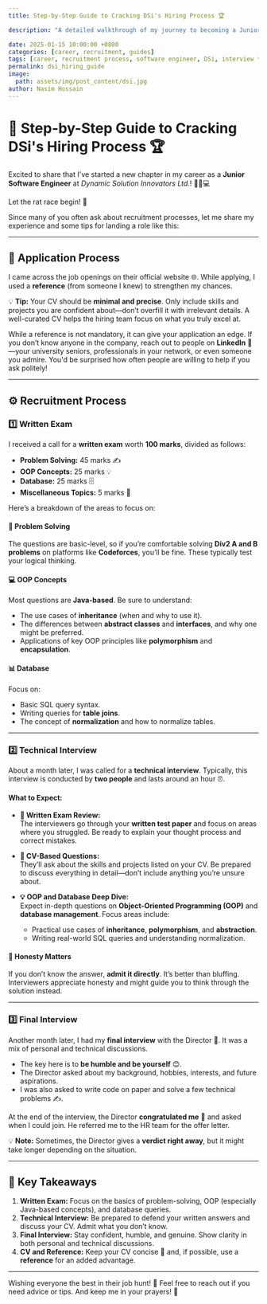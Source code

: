 ```yaml
---
title: Step-by-Step Guide to Cracking DSi's Hiring Process 🏆

description: "A detailed walkthrough of my journey to becoming a Junior Software Engineer at Dynamic Solution Innovators Ltd., including tips for each stage of the recruitment process."

date: 2025-01-15 10:00:00 +0800
categories: [career, recruitment, guides]
tags: [career, recruitment process, software engineer, DSi, interview tips]
permalink: dsi_hiring_guide
image:
  path: assets/img/post_content/dsi.jpg
author: Nasim Hossain
---
```


# 🎉 Step-by-Step Guide to Cracking DSi's Hiring Process 🏆  

Excited to share that I've started a new chapter in my career as a **Junior Software Engineer** at *Dynamic Solution Innovators Ltd.*! 🏃‍♂️💻  

Let the rat race begin! 🚀  

Since many of you often ask about recruitment processes, let me share my experience and some tips for landing a role like this:  

---

## **📝 Application Process**  
I came across the job openings on their official website 🌐. While applying, I used a **reference** (from someone I knew) to strengthen my chances.  

💡 **Tip:** Your CV should be **minimal and precise**. Only include skills and projects you are confident about—don’t overfill it with irrelevant details. A well-curated CV helps the hiring team focus on what you truly excel at.  

While a reference is not mandatory, it can give your application an edge. If you don’t know anyone in the company, reach out to people on **LinkedIn** 🔗—your university seniors, professionals in your network, or even someone you admire. You'd be surprised how often people are willing to help if you ask politely!  

---

## **⚙️ Recruitment Process**  

### **1️⃣ Written Exam**  
I received a call for a **written exam** worth **100 marks**, divided as follows:  
- **Problem Solving:** 45 marks ✍️  
- **OOP Concepts:** 25 marks 💡  
- **Database:** 25 marks 🗄️  
- **Miscellaneous Topics:** 5 marks 🧐  

Here’s a breakdown of the areas to focus on:  

#### **🧩 Problem Solving**  
The questions are basic-level, so if you’re comfortable solving **Div2 A and B problems** on platforms like **Codeforces**, you’ll be fine. These typically test your logical thinking.  

#### **💻 OOP Concepts**  
Most questions are **Java-based**. Be sure to understand:  
- The use cases of **inheritance** (when and why to use it).  
- The differences between **abstract classes** and **interfaces**, and why one might be preferred.  
- Applications of key OOP principles like **polymorphism** and **encapsulation**.  

#### **📊 Database**  
Focus on:  
- Basic SQL query syntax.  
- Writing queries for **table joins**.  
- The concept of **normalization** and how to normalize tables.  

---

### **2️⃣ Technical Interview**  
About a month later, I was called for a **technical interview**. Typically, this interview is conducted by **two people** and lasts around an hour ⏰.  

#### **What to Expect:**  
- **📝 Written Exam Review:**  
  The interviewers go through your **written test paper** and focus on areas where you struggled. Be ready to explain your thought process and correct mistakes.  

- **📄 CV-Based Questions:**  
  They’ll ask about the skills and projects listed on your CV. Be prepared to discuss everything in detail—don’t include anything you’re unsure about.  

- **💡 OOP and Database Deep Dive:**  
  Expect in-depth questions on **Object-Oriented Programming (OOP)** and **database management**. Focus areas include:  
  - Practical use cases of **inheritance**, **polymorphism**, and **abstraction**.  
  - Writing real-world SQL queries and understanding normalization.  

#### **🤝 Honesty Matters**  
If you don’t know the answer, **admit it directly**. It’s better than bluffing. Interviewers appreciate honesty and might guide you to think through the solution instead.  

---

### **3️⃣ Final Interview**  
Another month later, I had my **final interview** with the Director 👔. It was a mix of personal and technical discussions.  

- The key here is to **be humble and be yourself** 😊.  
- The Director asked about my background, hobbies, interests, and future aspirations.  
- I was also asked to write code on paper and solve a few technical problems ✍️.  

At the end of the interview, the Director **congratulated me** 🎉 and asked when I could join. He referred me to the HR team for the offer letter.  

💡 **Note:** Sometimes, the Director gives a **verdict right away**, but it might take longer depending on the situation.  

---

## **🔑 Key Takeaways**  
1. **Written Exam:** Focus on the basics of problem-solving, OOP (especially Java-based concepts), and database queries.  
2. **Technical Interview:** Be prepared to defend your written answers and discuss your CV. Admit what you don’t know.  
3. **Final Interview:** Stay confident, humble, and genuine. Show clarity in both personal and technical discussions.  
4. **CV and Reference:** Keep your CV concise 📝 and, if possible, use a **reference** for an added advantage.  

---

Wishing everyone the best in their job hunt! 🌟 Feel free to reach out if you need advice or tips. And keep me in your prayers! 🙏
